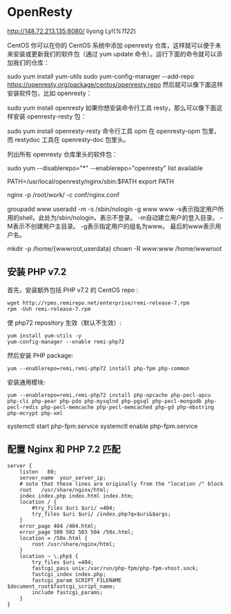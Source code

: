 OpenResty
=========
http://148.72.213.135:8080/
liyong Ly!(*%1122*)

CentOS
你可以在你的 CentOS 系统中添加 openresty 仓库，这样就可以便于未来安装或更新我们的软件包（通过 yum update 命令）。运行下面的命令就可以添加我们的仓库：

sudo yum install yum-utils
sudo yum-config-manager --add-repo https://openresty.org/package/centos/openresty.repo
然后就可以像下面这样安装软件包，比如 openresty：

sudo yum install openresty
如果你想安装命令行工具 resty，那么可以像下面这样安装 openresty-resty 包：

sudo yum install openresty-resty
命令行工具 opm 在 openresty-opm 包里，而 restydoc 工具在 openresty-doc 包里头。

列出所有 openresty 仓库里头的软件包：

sudo yum --disablerepo="*" --enablerepo="openresty" list available

PATH=/usr/local/openresty/nginx/sbin:$PATH
export PATH

nginx -p /root/work/ -c conf/nginx.conf

groupadd www
useradd -m -s /sbin/nologin -g www www
-s表示指定用户所用的shell，此处为/sbin/nologin，表示不登录。
-m自动建立用户的登入目录。
-M表示不创建用户主目录。
-g表示指定用户的组名为www。
最后的www表示用户名。

mkdir -p /home/{wwwroot,userdata}
chown -R www:www /home/wwwroot

## 安装 PHP v7.2
首先，安装额外包括 PHP v7.2 的 CentOS repo :
```
wget http://rpms.remirepo.net/enterprise/remi-release-7.rpm
rpm -Uvh remi-release-7.rpm
```
使 php72 repository 生效（默认不生效）:
```
yum install yum-utils -y
yum-config-manager --enable remi-php72
```
然后安装 PHP package:
```
yum --enablerepo=remi,remi-php72 install php-fpm php-common
```
安装通用模块:
```
yum --enablerepo=remi,remi-php72 install php-opcache php-pecl-apcu php-cli php-pear php-pdo php-mysqlnd php-pgsql php-pecl-mongodb php-pecl-redis php-pecl-memcache php-pecl-memcached php-gd php-mbstring php-mcrypt php-xml
```

systemctl start php-fpm.service
systemctl enable php-fpm.service

## 配置 Nginx 和 PHP 7.2 匹配
```
server {
    listen   80;
    server_name  your_server_ip;
    # note that these lines are originally from the "location /" block
    root   /usr/share/nginx/html;
    index index.php index.html index.htm;
    location / {
        #try_files $uri $uri/ =404;
        try_files $uri $uri/ /index.php?q=$uri&$args;
    }
    error_page 404 /404.html;
    error_page 500 502 503 504 /50x.html;
    location = /50x.html {
        root /usr/share/nginx/html;
    }
    location ~ \.php$ {
        try_files $uri =404;
        fastcgi_pass unix:/var/run/php-fpm/php-fpm-vhost.sock;
        fastcgi_index index.php;
        fastcgi_param SCRIPT_FILENAME $document_root$fastcgi_script_name;
        include fastcgi_params;
    }
}
```
